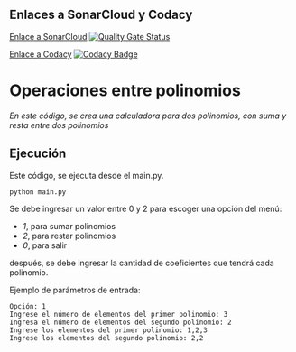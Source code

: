 
## Enlaces a SonarCloud y Codacy

[Enlace a SonarCloud](https://sonarcloud.io/summary/overall?id=sb575_2022Polinomio-SokainaRuth)
[![Quality Gate Status](https://sonarcloud.io/api/project_badges/measure?project=sb575_2022Polinomio-SokainaRuth&metric=alert_status)](https://sonarcloud.io/summary/new_code?id=sb575_2022Polinomio-SokainaRuth)

[Enlace a Codacy](https://www.codacy.com/gh/rk400/2022Polinomio-SokainaRuth/dashboard?utm_source=github.com&amp;utm_medium=referral&amp;utm_content=rk400/2022Polinomio-SokainaRuth&amp;utm_campaign=Badge_Grade) [![Codacy Badge](https://app.codacy.com/project/badge/Grade/48c1306edff54fbe9d881f618a6ad2a2)](https://www.codacy.com/gh/rk400/2022Polinomio-SokainaRuth/dashboard?utm_source=github.com&amp;utm_medium=referral&amp;utm_content=rk400/2022Polinomio-SokainaRuth&amp;utm_campaign=Badge_Grade)

# Operaciones entre polinomios

_En este código, se crea una calculadora para dos polinomios, con suma y resta entre dos polinomios_

## Ejecución

Este código, se ejecuta desde el main.py.

```
python main.py
```
Se debe ingresar un valor entre 0 y 2 para escoger una opción del menú:
- *1*, para sumar polinomios
- *2*, para restar polinomios
- *0*, para salir


después, se debe ingresar la cantidad de coeficientes que tendrá cada polinomio.


Ejemplo de parámetros de entrada:

```
Opción: 1
Ingrese el número de elementos del primer polinomio: 3
Ingresa el número de elementos del segundo polinomio: 2
Ingrese los elementos del primer polinomio: 1,2,3
Ingrese los elementos del segundo polinomio: 2,2


